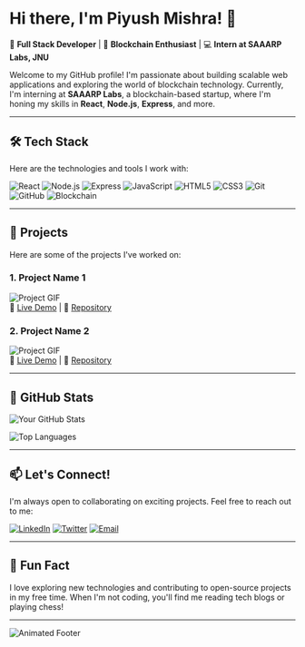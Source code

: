 # Hi there, I'm Piyush Mishra! 👋

🚀 **Full Stack Developer** | 🌱 **Blockchain Enthusiast** | 💻 **Intern at SAAARP Labs, JNU**

Welcome to my GitHub profile! I'm passionate about building scalable web applications and exploring the world of blockchain technology. Currently, I'm interning at **SAAARP Labs**, a blockchain-based startup, where I'm honing my skills in **React**, **Node.js**, **Express**, and more.

---

## 🛠️ Tech Stack

Here are the technologies and tools I work with:

![React](https://img.shields.io/badge/-React-61DAFB?style=for-the-badge&logo=react&logoColor=white)
![Node.js](https://img.shields.io/badge/-Node.js-339933?style=for-the-badge&logo=node.js&logoColor=white)
![Express](https://img.shields.io/badge/-Express-000000?style=for-the-badge&logo=express&logoColor=white)
![JavaScript](https://img.shields.io/badge/-JavaScript-F7DF1E?style=for-the-badge&logo=javascript&logoColor=black)
![HTML5](https://img.shields.io/badge/-HTML5-E34F26?style=for-the-badge&logo=html5&logoColor=white)
![CSS3](https://img.shields.io/badge/-CSS3-1572B6?style=for-the-badge&logo=css3&logoColor=white)
![Git](https://img.shields.io/badge/-Git-F05032?style=for-the-badge&logo=git&logoColor=white)
![GitHub](https://img.shields.io/badge/-GitHub-181717?style=for-the-badge&logo=github&logoColor=white)
![Blockchain](https://img.shields.io/badge/-Blockchain-121D33?style=for-the-badge&logo=blockchain-dot-com&logoColor=white)

---

## 🚀 Projects

Here are some of the projects I've worked on:

### 1. **Project Name 1**
![Project GIF](https://via.placeholder.com/500x300.gif)  
🔗 [Live Demo](#) | 📂 [Repository](#)

### 2. **Project Name 2**
![Project GIF](https://via.placeholder.com/500x300.gif)  
🔗 [Live Demo](#) | 📂 [Repository](#)

---

## 🌟 GitHub Stats

![Your GitHub Stats](https://github-readme-stats.vercel.app/api?username=your-username&show_icons=true&theme=radical)

![Top Languages](https://github-readme-stats.vercel.app/api/top-langs/?username=your-username&layout=compact&theme=radical)

---

## 📫 Let's Connect!

I'm always open to collaborating on exciting projects. Feel free to reach out to me:

[![LinkedIn](https://img.shields.io/badge/-LinkedIn-0077B5?style=for-the-badge&logo=linkedin&logoColor=white)](https://www.linkedin.com/in/your-linkedin-profile/)
[![Twitter](https://img.shields.io/badge/-Twitter-1DA1F2?style=for-the-badge&logo=twitter&logoColor=white)](https://twitter.com/your-twitter-handle)
[![Email](https://img.shields.io/badge/-Email-D14836?style=for-the-badge&logo=gmail&logoColor=white)](mailto:your-email@example.com)

---

## 🎉 Fun Fact

I love exploring new technologies and contributing to open-source projects in my free time. When I'm not coding, you'll find me reading tech blogs or playing chess!

---

![Animated Footer](https://via.placeholder.com/800x100.gif)
